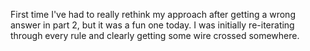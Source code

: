 First time I've had to really rethink my approach after getting a wrong answer in part 2, but it was a fun one today. I was initially re-iterating through every rule and clearly getting some wire crossed somewhere.
